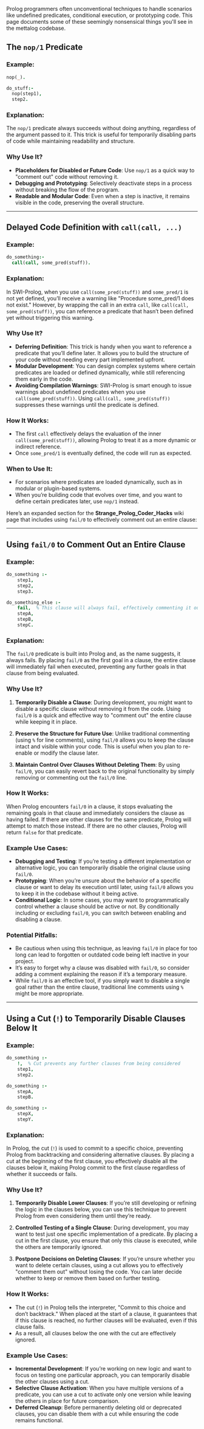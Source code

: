 Prolog programmers often unconventional techniques to handle scenarios like undefined predicates, conditional execution, or prototyping code. This page documents some of these seemingly nonsensical things you'll see in the mettalog codebase.

## The `nop/1` Predicate

### Example:

```prolog
nop(_).

do_stuff:- 
  nop(step1),
  step2.
```

### Explanation:

The `nop/1` predicate always succeeds without doing anything, regardless of the argument passed to it. This trick is useful for temporarily disabling parts of code while maintaining readability and structure.

### Why Use It?

- **Placeholders for Disabled or Future Code**: Use `nop/1` as a quick way to "comment out" code without removing it.
- **Debugging and Prototyping**: Selectively deactivate steps in a process without breaking the flow of the program.
- **Readable and Modular Code**: Even when a step is inactive, it remains visible in the code, preserving the overall structure.

---

## Delayed Code Definition with `call(call, ...)`

### Example:

```prolog
do_something:- 
  call(call, some_pred(stuff)).
```

### Explanation:

In SWI-Prolog, when you use `call(some_pred(stuff))` and `some_pred/1` is not yet defined, you’ll receive a warning like "Procedure some_pred/1 does not exist." However, by wrapping the call in an extra `call`, like `call(call, some_pred(stuff))`, you can reference a predicate that hasn’t been defined yet without triggering this warning.

### Why Use It?

- **Deferring Definition**: This trick is handy when you want to reference a predicate that you’ll define later. It allows you to build the structure of your code without needing every part implemented upfront.
- **Modular Development**: You can design complex systems where certain predicates are loaded or defined dynamically, while still referencing them early in the code.
- **Avoiding Compilation Warnings**: SWI-Prolog is smart enough to issue warnings about undefined predicates when you use `call(some_pred(stuff))`. Using `call(call, some_pred(stuff))` suppresses these warnings until the predicate is defined.

### How It Works:

- The first `call` effectively delays the evaluation of the inner `call(some_pred(stuff))`, allowing Prolog to treat it as a more dynamic or indirect reference.
- Once `some_pred/1` is eventually defined, the code will run as expected.

### When to Use It:

- For scenarios where predicates are loaded dynamically, such as in modular or plugin-based systems.
- When you’re building code that evolves over time, and you want to define certain predicates later, use `nop/1` instead.


Here’s an expanded section for the **Strange_Prolog_Coder_Hacks** wiki page that includes using `fail/0` to effectively comment out an entire clause:

---

## Using `fail/0` to Comment Out an Entire Clause

### Example:

```prolog
do_something :-
    step1,
    step2,
    step3.

do_something_else :-
    fail,  % This clause will always fail, effectively commenting it out
    stepA,
    stepB,
    stepC.
```

### Explanation:

The `fail/0` predicate is built into Prolog and, as the name suggests, it always fails. By placing `fail/0` as the first goal in a clause, the entire clause will immediately fail when executed, preventing any further goals in that clause from being evaluated.

### Why Use It?

1. **Temporarily Disable a Clause**: During development, you might want to disable a specific clause without removing it from the code. Using `fail/0` is a quick and effective way to "comment out" the entire clause while keeping it in place.

2. **Preserve the Structure for Future Use**: Unlike traditional commenting (using `%` for line comments), using `fail/0` allows you to keep the clause intact and visible within your code. This is useful when you plan to re-enable or modify the clause later.

3. **Maintain Control Over Clauses Without Deleting Them**: By using `fail/0`, you can easily revert back to the original functionality by simply removing or commenting out the `fail/0` line.

### How It Works:

When Prolog encounters `fail/0` in a clause, it stops evaluating the remaining goals in that clause and immediately considers the clause as having failed. If there are other clauses for the same predicate, Prolog will attempt to match those instead. If there are no other clauses, Prolog will return `false` for that predicate.

### Example Use Cases:

- **Debugging and Testing**: If you’re testing a different implementation or alternative logic, you can temporarily disable the original clause using `fail/0`.
- **Prototyping**: When you’re unsure about the behavior of a specific clause or want to delay its execution until later, using `fail/0` allows you to keep it in the codebase without it being active.
- **Conditional Logic**: In some cases, you may want to programmatically control whether a clause should be active or not. By conditionally including or excluding `fail/0`, you can switch between enabling and disabling a clause.

### Potential Pitfalls:

- Be cautious when using this technique, as leaving `fail/0` in place for too long can lead to forgotten or outdated code being left inactive in your project.
- It’s easy to forget why a clause was disabled with `fail/0`, so consider adding a comment explaining the reason if it’s a temporary measure.
- While `fail/0` is an effective tool, if you simply want to disable a single goal rather than the entire clause, traditional line comments using `%` might be more appropriate.

---


## Using a Cut (`!`) to Temporarily Disable Clauses Below It

### Example:

```prolog
do_something :-
    !,  % Cut prevents any further clauses from being considered
    step1,
    step2.

do_something :-
    stepA,
    stepB.

do_something :-
    stepX,
    stepY.
```

### Explanation:

In Prolog, the cut (`!`) is used to commit to a specific choice, preventing Prolog from backtracking and considering alternative clauses. By placing a cut at the beginning of the first clause, you effectively disable all the clauses below it, making Prolog commit to the first clause regardless of whether it succeeds or fails.

### Why Use It?

1. **Temporarily Disable Lower Clauses**: If you’re still developing or refining the logic in the clauses below, you can use this technique to prevent Prolog from even considering them until they’re ready.

2. **Controlled Testing of a Single Clause**: During development, you may want to test just one specific implementation of a predicate. By placing a cut in the first clause, you ensure that only this clause is executed, while the others are temporarily ignored.

3. **Postpone Decisions on Deleting Clauses**: If you’re unsure whether you want to delete certain clauses, using a cut allows you to effectively "comment them out" without losing the code. You can later decide whether to keep or remove them based on further testing.

### How It Works:

- The cut (`!`) in Prolog tells the interpreter, "Commit to this choice and don’t backtrack." When placed at the start of a clause, it guarantees that if this clause is reached, no further clauses will be evaluated, even if this clause fails.
- As a result, all clauses below the one with the cut are effectively ignored.

### Example Use Cases:

- **Incremental Development**: If you’re working on new logic and want to focus on testing one particular approach, you can temporarily disable the other clauses using a cut.
- **Selective Clause Activation**: When you have multiple versions of a predicate, you can use a cut to activate only one version while leaving the others in place for future comparison.
- **Deferred Cleanup**: Before permanently deleting old or deprecated clauses, you can disable them with a cut while ensuring the code remains functional.


